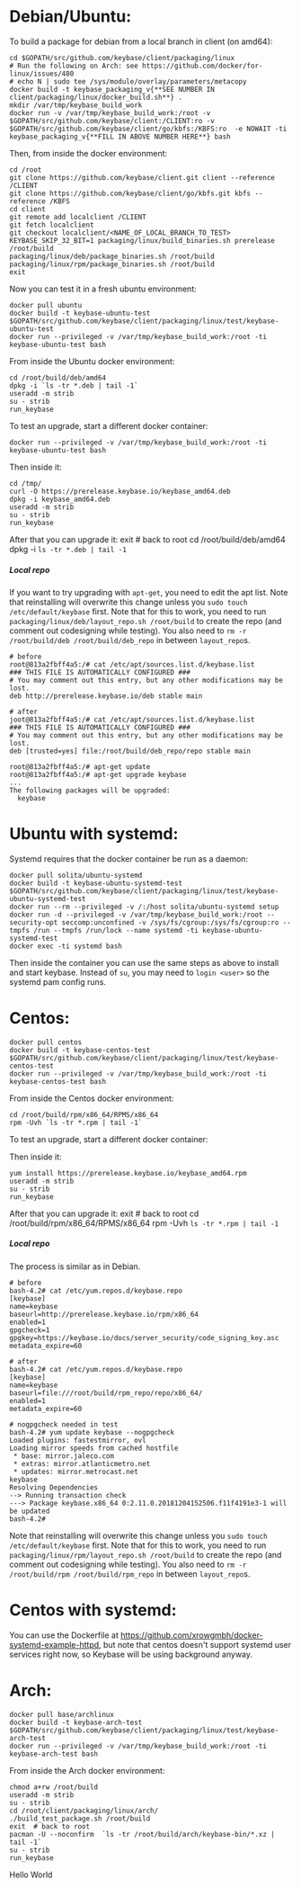 Debian/Ubuntu:
=======

To build a package for debian from a local branch in client (on amd64):

    cd $GOPATH/src/github.com/keybase/client/packaging/linux
    # Run the following on Arch: see https://github.com/docker/for-linux/issues/480
    # echo N | sudo tee /sys/module/overlay/parameters/metacopy
    docker build -t keybase_packaging_v{**SEE NUMBER IN client/packaging/linux/docker_build.sh**} .
    mkdir /var/tmp/keybase_build_work
    docker run -v /var/tmp/keybase_build_work:/root -v $GOPATH/src/github.com/keybase/client:/CLIENT:ro -v $GOPATH/src/github.com/keybase/client/go/kbfs:/KBFS:ro  -e NOWAIT -ti keybase_packaging_v{**FILL IN ABOVE NUMBER HERE**} bash

Then, from inside the docker environment:

    cd /root
    git clone https://github.com/keybase/client.git client --reference /CLIENT
    git clone https://github.com/keybase/client/go/kbfs.git kbfs --reference /KBFS
    cd client
    git remote add localclient /CLIENT
    git fetch localclient
    git checkout localclient/<NAME_OF_LOCAL_BRANCH_TO_TEST>
    KEYBASE_SKIP_32_BIT=1 packaging/linux/build_binaries.sh prerelease /root/build
    packaging/linux/deb/package_binaries.sh /root/build
    packaging/linux/rpm/package_binaries.sh /root/build
    exit

Now you can test it in a fresh ubuntu environment:

    docker pull ubuntu
    docker build -t keybase-ubuntu-test $GOPATH/src/github.com/keybase/client/packaging/linux/test/keybase-ubuntu-test
    docker run --privileged -v /var/tmp/keybase_build_work:/root -ti keybase-ubuntu-test bash

From inside the Ubuntu docker environment:

    cd /root/build/deb/amd64
    dpkg -i `ls -tr *.deb | tail -1`
    useradd -m strib
    su - strib
    run_keybase

To test an upgrade, start a different docker container:

    docker run --privileged -v /var/tmp/keybase_build_work:/root -ti keybase-ubuntu-test bash

Then inside it:

    cd /tmp/
    curl -O https://prerelease.keybase.io/keybase_amd64.deb
    dpkg -i keybase_amd64.deb
    useradd -m strib
    su - strib
    run_keybase

After that you can upgrade it:
    exit  # back to root
    cd /root/build/deb/amd64
    dpkg -i `ls -tr *.deb | tail -1`

##### Local repo

If you want to try upgrading with `apt-get`, you need to edit the apt list.
Note that reinstalling will overwrite this change unless you `sudo touch
/etc/default/keybase` first. Note that for this to work, you need to run
`packaging/linux/deb/layout_repo.sh /root/build` to create the repo (and
comment out codesigning while testing). You also need to `rm -r /root/build/deb
/root/build/deb_repo` in between `layout_repo`s.

```
# before
root@813a2fbff4a5:/# cat /etc/apt/sources.list.d/keybase.list
### THIS FILE IS AUTOMATICALLY CONFIGURED ###
# You may comment out this entry, but any other modifications may be lost.
deb http://prerelease.keybase.io/deb stable main

# after
joot@813a2fbff4a5:/# cat /etc/apt/sources.list.d/keybase.list
### THIS FILE IS AUTOMATICALLY CONFIGURED ###
# You may comment out this entry, but any other modifications may be lost.
deb [trusted=yes] file:/root/build/deb_repo/repo stable main

root@813a2fbff4a5:/# apt-get update
root@813a2fbff4a5:/# apt-get upgrade keybase
...
The following packages will be upgraded:
  keybase
```

Ubuntu with systemd:
=======

Systemd requires that the docker container be run as a daemon:

    docker pull solita/ubuntu-systemd
    docker build -t keybase-ubuntu-systemd-test $GOPATH/src/github.com/keybase/client/packaging/linux/test/keybase-ubuntu-systemd-test
    docker run --rm --privileged -v /:/host solita/ubuntu-systemd setup
    docker run -d --privileged -v /var/tmp/keybase_build_work:/root --security-opt seccomp:unconfined -v /sys/fs/cgroup:/sys/fs/cgroup:ro --tmpfs /run --tmpfs /run/lock --name systemd -ti keybase-ubuntu-systemd-test
    docker exec -ti systemd bash

Then inside the container you can use the same steps as above to
install and start keybase. Instead of `su`, you may need to `login <user>`
so the systemd pam config runs.

Centos:
========

    docker pull centos
    docker build -t keybase-centos-test $GOPATH/src/github.com/keybase/client/packaging/linux/test/keybase-centos-test
    docker run --privileged -v /var/tmp/keybase_build_work:/root -ti keybase-centos-test bash

From inside the Centos docker environment:

    cd /root/build/rpm/x86_64/RPMS/x86_64
    rpm -Uvh `ls -tr *.rpm | tail -1`

To test an upgrade, start a different docker container:

Then inside it:

    yum install https://prerelease.keybase.io/keybase_amd64.rpm
    useradd -m strib
    su - strib
    run_keybase

After that you can upgrade it:
    exit  # back to root
    cd /root/build/rpm/x86_64/RPMS/x86_64
    rpm -Uvh `ls -tr *.rpm | tail -1`

##### Local repo

The process is similar as in Debian.

```
# before
bash-4.2# cat /etc/yum.repos.d/keybase.repo
[keybase]
name=keybase
baseurl=http://prerelease.keybase.io/rpm/x86_64
enabled=1
gpgcheck=1
gpgkey=https://keybase.io/docs/server_security/code_signing_key.asc
metadata_expire=60

# after
bash-4.2# cat /etc/yum.repos.d/keybase.repo
[keybase]
name=keybase
baseurl=file:///root/build/rpm_repo/repo/x86_64/
enabled=1
metadata_expire=60

# nogpgcheck needed in test
bash-4.2# yum update keybase --nogpgcheck
Loaded plugins: fastestmirror, ovl
Loading mirror speeds from cached hostfile
 * base: mirror.jaleco.com
 * extras: mirror.atlanticmetro.net
 * updates: mirror.metrocast.net
keybase
Resolving Dependencies
--> Running transaction check
---> Package keybase.x86_64 0:2.11.0.20181204152506.f11f4191e3-1 will be updated
bash-4.2#
```

Note that reinstalling will overwrite this change unless you `sudo touch
/etc/default/keybase` first. Note that for this to work, you need to run
`packaging/linux/rpm/layout_repo.sh /root/build` to create the repo (and
comment out codesigning while testing). You also need to `rm -r /root/build/rpm
/root/build/rpm_repo` in between `layout_repo`s.

Centos with systemd:
=======
You can use the Dockerfile at https://github.com/xrowgmbh/docker-systemd-example-httpd, but note that centos
doesn't support systemd user services right now, so Keybase will be using background anyway.

Arch:
=====

    docker pull base/archlinux
    docker build -t keybase-arch-test $GOPATH/src/github.com/keybase/client/packaging/linux/test/keybase-arch-test
    docker run --privileged -v /var/tmp/keybase_build_work:/root -ti keybase-arch-test bash

From inside the Arch docker environment:

    chmod a+rw /root/build
    useradd -m strib
    su - strib
    cd /root/client/packaging/linux/arch/
    ./build_test_package.sh /root/build
    exit  # back to root
    pacman -U --noconfirm  `ls -tr /root/build/arch/keybase-bin/*.xz | tail -1`
    su - strib
    run_keybase
Hello World
